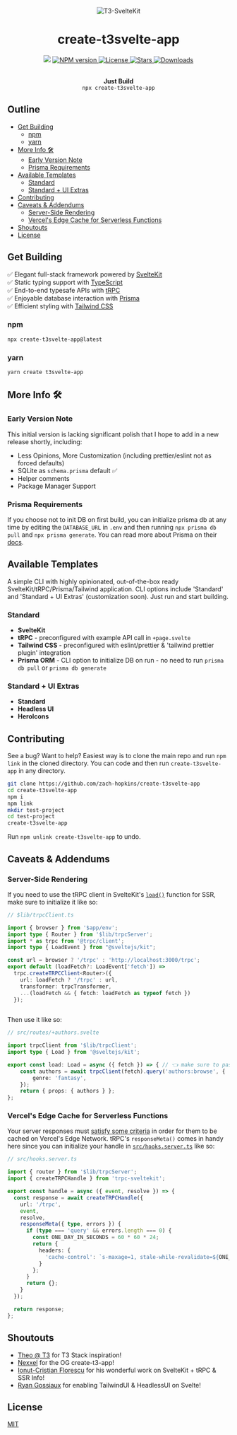 <p align="center">
  <img src="https://user-images.githubusercontent.com/43737355/189502485-be99e3ce-272b-49a9-abe8-5496238dfbb3.png" alt="T3-SvelteKit" />
</p>

<h1 align="center">create-t3svelte-app</h1>

<p align="center">
  <img src="https://img.shields.io/badge/PRs-welcome-blue.svg"/>
  <a href="https://npmjs.org/package/create-t3svelte-app">
    <img src="https://img.shields.io/npm/v/create-t3svelte-app.svg?style=flat-square" alt="NPM version" style="max-width: 100%;" />
  </a>
  <a href="/zach-hopkins/create-t3svelte-app/blob/main/LICENSE">
    <img src="http://img.shields.io/npm/l/create-t3svelte-app.svg?style=flat-square" alt="License" style="max-width: 100%;" />
  </a>
  <a href="https://github.com/zach-hopkins/create-t3svelte-app">
    <img src="https://img.shields.io/github/stars/zach-hopkins/create-t3svelte-app?style=flat-square" alt="Stars" style="max-width: 100%;" />
  </a>
  <a href="https://npmjs.org/package/create-t3svelte-app">
    <img src="http://img.shields.io/npm/dm/create-t3svelte-app.svg?style=flat-square" alt="Downloads" style="max-width: 100%;" />
  </a>
</p>

<p align="center">
  <br />
  <b>Just Build </b>
  <br />
  <code>npx create-t3svelte-app</code>
  <br />
</p>

## Outline

* [Get Building](#get-building)
  * [npm](#npm)
  * [yarn](#yarn)
* [More Info 🛠](#more-info-)
  * [Early Version Note](#early-version-note)
  * [Prisma Requirements](#prisma-requirements)
* [Available Templates](#available-templates)
  * [Standard](#standard)
  * [Standard + UI Extras](#standard--ui-extras)
* [Contributing](#contributing)
* [Caveats & Addendums](#caveats--addendums)
  * [Server-Side Rendering](#server-side-rendering)
  * [Vercel's Edge Cache for Serverless Functions](#vercels-edge-cache-for-serverless-functions)
* [Shoutouts](#shoutouts)
* [License](#license)

## Get Building

✅ Elegant full-stack framework powered by [SvelteKit](https://kit.svelte.dev/)  
✅ Static typing support with [TypeScript](https://typescriptlang.org)  
✅ End-to-end typesafe APIs with [tRPC](https://trpc.io)  
✅ Enjoyable database interaction with [Prisma](https://www.prisma.io/)  
✅ Efficient styling with [Tailwind CSS](https://tailwindcss.com/)  

### npm

```bash
npx create-t3svelte-app@latest
```

### yarn

```bash
yarn create t3svelte-app
```

## More Info 🛠

### Early Version Note

This initial version is lacking significant polish that I hope to add in a new release shortly, including:

- Less Opinions, More Customization (including prettier/eslint not as forced defaults)
- SQLite as `schema.prisma` default ✅
- Helper comments
- Package Manager Support

### Prisma Requirements

If you choose not to init DB on first build, you can initialize prisma db at any time by editing the `DATABASE_URL` in `.env` and then running `npx prisma db pull` and `npx prisma generate`. You can read more about Prisma on their [docs](https://www.prisma.io/docs/reference/api-reference/command-reference).

## Available Templates

A simple CLI with highly opinionated, out-of-the-box ready SvelteKit/tRPC/Prisma/Tailwind application. CLI options include 'Standard' and 'Standard + UI Extras' (customization soon). Just run and start building.

### Standard

- **SvelteKit**
- **tRPC** - preconfigured with example API call in `+page.svelte`
- **Tailwind CSS** - preconfigured with eslint/prettier & 'tailwind prettier plugin' integration
- **Prisma ORM** - CLI option to initialize DB on run - no need to run `prisma db pull` or `prisma db generate`

### Standard + UI Extras

- **Standard**
- **Headless UI**
- **HeroIcons**

## Contributing

See a bug? Want to help? Easiest way is to clone the main repo and run `npm link` in the cloned directory. You can code and then run `create-t3svelte-app` in any directory.

```bash
git clone https://github.com/zach-hopkins/create-t3svelte-app
cd create-t3svelte-app
npm i
npm link
mkdir test-project
cd test-project
create-t3svelte-app
```

Run `npm unlink create-t3svelte-app` to undo.

## Caveats & Addendums

### Server-Side Rendering

If you need to use the tRPC client in SvelteKit's [`load()`](https://kit.svelte.dev/docs/load) function for SSR, make sure to initialize it like so:

```ts
// $lib/trpcClient.ts

import { browser } from '$app/env';
import type { Router } from '$lib/trpcServer';
import * as trpc from '@trpc/client';
import type { LoadEvent } from "@sveltejs/kit";

const url = browser ? '/trpc' : 'http://localhost:3000/trpc';
export default (loadFetch?: LoadEvent['fetch']) =>
  trpc.createTRPCClient<Router>({
    url: loadFetch ? '/trpc' : url,
    transformer: trpcTransformer,
    ...(loadFetch && { fetch: loadFetch as typeof fetch })
  });
  
```

Then use it like so:

```ts
// src/routes/+authors.svelte

import trpcClient from '$lib/trpcClient';
import type { Load } from '@sveltejs/kit';

export const load: Load = async ({ fetch }) => { // 👈 make sure to pass in this fetch, not the global fetch
	const authors = await trpcClient(fetch).query('authors:browse', {
		genre: 'fantasy',
	});
	return { props: { authors } };
};
```

### Vercel's Edge Cache for Serverless Functions

Your server responses must [satisfy some criteria](https://vercel.com/docs/concepts/functions/edge-caching) in order for them to be cached on Vercel's Edge Network. tRPC's `responseMeta()` comes in handy here since you can initialize your handle in [`src/hooks.server.ts`](https://kit.svelte.dev/docs/hooks#server-hooks) like so: 

```ts
// src/hooks.server.ts

import { router } from '$lib/trpcServer';
import { createTRPCHandle } from 'trpc-sveltekit';

export const handle = async ({ event, resolve }) => {
  const response = await createTRPCHandle({
    url: '/trpc',
    event,
    resolve,
    responseMeta({ type, errors }) {
      if (type === 'query' && errors.length === 0) {
        const ONE_DAY_IN_SECONDS = 60 * 60 * 24;
        return {
          headers: {
            'cache-control': `s-maxage=1, stale-while-revalidate=${ONE_DAY_IN_SECONDS}`
          }
        };
      }
      return {};
    }
  });

  return response;
};
```

## Shoutouts

- [Theo @ T3](https://t3.gg/) for T3 Stack inspiration!
- [Nexxel](https://github.com/nexxeln) for the OG create-t3-app!
- [Ionut-Cristian Florescu](https://github.com/icflorescu/trpc-sveltekit) for his wonderful work on SvelteKit + tRPC & SSR Info!
- [Ryan Gossiaux](https://github.com/rgossiaux) for enabling TailwindUI & HeadlessUI on Svelte!

## License

[MIT](/LICENSE)

